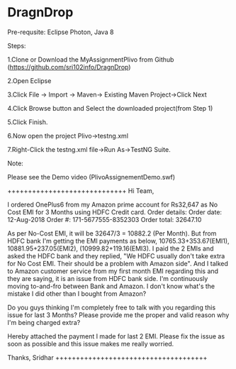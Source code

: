 # DragnDrop
Pre-requsite:
Eclipse Photon, Java 8

Steps:

1.Clone or Download the MyAssignmentPlivo from Github (https://github.com/sri102info/DragnDrop)

2.Open Eclipse

3.Click File -> Import -> Maven-> Existing Maven Project->Click Next

4.Click Browse button and Select the downloaded project(from Step 1)

5.Click Finish.

6.Now open the project Plivo->testng.xml

7.Right-Click the testng.xml file->Run As->TestNG Suite.

Note:

Please see the Demo video (PlivoAssignementDemo.swf)

+++++++++++++++++++++++++++++
Hi Team,

I ordered OnePlus6 from my Amazon prime account for Rs32,647 as No Cost EMI for 3 Months using HDFC Credit card.
Order details:
Order date: 12-Aug-2018
Order #: 171-5677555-8352303
Order total: 32647.10

As per  No-Cost EMI, it will be 32647/3 = 10882.2 (Per Month). But from HDFC bank I'm getting the EMI payments as below,
10765.33+353.67(EMI1), 10881.95+237.05(EMI2), (10999.82+119.16(EMI3). I paid the 2 EMIs and asked the HDFC bank and they replied, "We HDFC usually don't take extra for No Cost EMI.
Their should be a problem with Amazon side". And I talked to Amazon customer service from my first month EMI regarding this and they are saying, it is an issue from HDFC bank side.
I'm continuously moving to-and-fro between Bank and Amazon. I don't know what's the mistake I did other than I bought from Amazon?

Do you guys thinking I'm completely free to talk with you regarding this issue for last 3 Months?
Please provide me the proper and valid reason why I'm being charged extra?

Hereby attached the payment I made for last 2 EMI. Please fix the issue as soon as possible and this issue makes me really worried.

Thanks,
Sridhar
+++++++++++++++++++++++++++++++++++++
